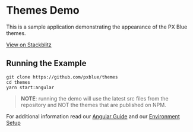 # Themes Demo

This is a sample application demonstrating the appearance of the PX Blue themes.

[View on Stackblitz](https://stackblitz.com/github/pxblue/themes/tree/master/angular/demo)

## Running the Example

```
git clone https://github.com/pxblue/themes
cd themes
yarn start:angular
```

> **NOTE**: running the demo will use the latest src files from the repository and NOT the themes that are published on NPM.

For additional information read our [Angular Guide](https://pxblue.github.io/development/frameworks-web/angular) and our [Environment Setup](https://pxblue.github.io/development/environment)
